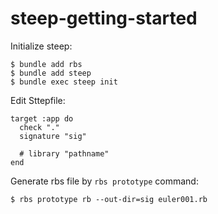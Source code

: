 # steep-getting-started

Initialize steep:

```
$ bundle add rbs
$ bundle add steep
$ bundle exec steep init
```

Edit Sttepfile:

```
target :app do
  check "."
  signature "sig"

  # library "pathname"
end
```

Generate rbs file by `rbs prototype` command:

```
$ rbs prototype rb --out-dir=sig euler001.rb
```
